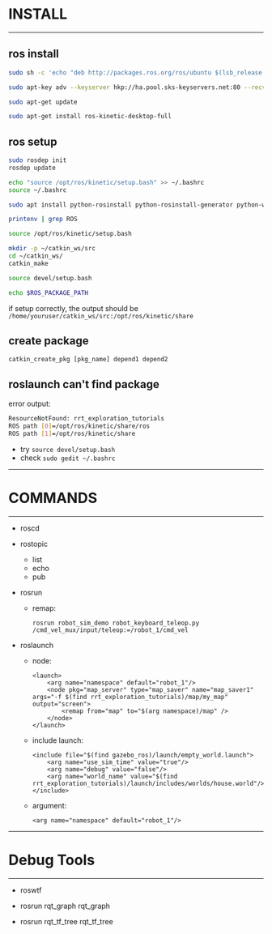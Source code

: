 # INSTALL

---

## ros install

```sh
sudo sh -c 'echo "deb http://packages.ros.org/ros/ubuntu $(lsb_release -sc) main" > /etc/apt/sources.list.d/ros-latest.list'

sudo apt-key adv --keyserver hkp://ha.pool.sks-keyservers.net:80 --recv-key 421C365BD9FF1F717815A3895523BAEEB01FA116

sudo apt-get update

sudo apt-get install ros-kinetic-desktop-full
```

## ros setup

```sh
sudo rosdep init
rosdep update

echo "source /opt/ros/kinetic/setup.bash" >> ~/.bashrc
source ~/.bashrc

sudo apt install python-rosinstall python-rosinstall-generator python-wstool build-essential

printenv | grep ROS

source /opt/ros/kinetic/setup.bash

mkdir -p ~/catkin_ws/src
cd ~/catkin_ws/
catkin_make

source devel/setup.bash

echo $ROS_PACKAGE_PATH
```

if setup correctly, the output should be ```/home/youruser/catkin_ws/src:/opt/ros/kinetic/share```

## create package

```
catkin_create_pkg [pkg_name] depend1 depend2
```

## roslaunch can't find package

error output:

```sh
ResourceNotFound: rrt_exploration_tutorials
ROS path [0]=/opt/ros/kinetic/share/ros
ROS path [1]=/opt/ros/kinetic/share
```
  - try ```source devel/setup.bash```
  - check ```sudo gedit ~/.bashrc```

---

# COMMANDS

---

* roscd  

* rostopic  
	- list  
	- echo  
	- pub  

* rosrun  
	- remap:  

		```
		rosrun robot_sim_demo robot_keyboard_teleop.py /cmd_vel_mux/input/teleop:=/robot_1/cmd_vel
		```  

* roslaunch  
	- node:  

		```
		<launch>
			<arg name="namespace" default="robot_1"/>
			<node pkg="map_server" type="map_saver" name="map_saver1" args="-f $(find rrt_exploration_tutorials)/map/my_map" output="screen">
				<remap from="map" to="$(arg namespace)/map" /> 		
			</node>
		</launch>
		```

	- include launch:  

		```
		<include file="$(find gazebo_ros)/launch/empty_world.launch">
			<arg name="use_sim_time" value="true"/>
			<arg name="debug" value="false"/>
			<arg name="world_name" value="$(find rrt_exploration_tutorials)/launch/includes/worlds/house.world"/>
		</include>
		```

	- argument:  

		```
		<arg name="namespace" default="robot_1"/>
		```

---

# Debug Tools

---

* roswtf  

* rosrun rqt_graph rqt_graph  

* rosrun rqt_tf_tree rqt_tf_tree  
